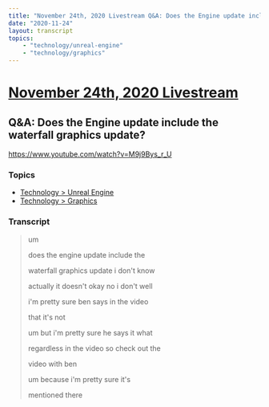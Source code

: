 ```yaml
---
title: "November 24th, 2020 Livestream Q&A: Does the Engine update include the waterfall graphics update?"
date: "2020-11-24"
layout: transcript
topics:
    - "technology/unreal-engine"
    - "technology/graphics"
---
```

# [November 24th, 2020 Livestream](../2020-11-24.md)
## Q&A: Does the Engine update include the waterfall graphics update?
https://www.youtube.com/watch?v=M9j9Bys_r_U

### Topics
* [Technology > Unreal Engine](../topics/technology/unreal-engine.md)
* [Technology > Graphics](../topics/technology/graphics.md)

### Transcript

> um
> 
> does the engine update include the
> 
> waterfall graphics update i don't know
> 
> actually it doesn't okay no i don't well
> 
> i'm pretty sure ben says in the video
> 
> that it's not
> 
> um but i'm pretty sure he says it what
> 
> regardless in the video so check out the
> 
> video with ben
> 
> um because i'm pretty sure it's
> 
> mentioned there
> 
